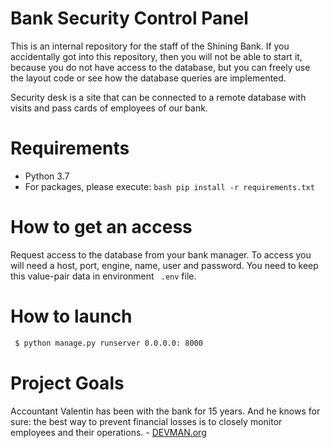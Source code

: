# Bank Security Control Panel

This is an internal repository for the staff of the Shining Bank. If you accidentally got into this repository, then you will not be able to start it, because you do not have access to the database, but you can freely use the layout code or see how the database queries are implemented.

Security desk is a site that can be connected to a remote database with visits and pass cards of employees of our bank.

# Requirements

 - Python 3.7
 - For packages, please execute: ```bash pip install -r requirements.txt```

 # How to get an access
 Request access to the database from your bank manager. To access you will need a host, port, engine, name, user and password. You need to keep this value-pair data in environment ``` .env``` file.


 # How to launch

 ```bash
  $ python manage.py runserver 0.0.0.0: 8000
 ```


# Project Goals

Accountant Valentin has been with the bank for 15 years. And he knows for sure: the best way to prevent financial losses is to closely monitor employees and their operations. - [DEVMAN.org](https://dvmn.org)